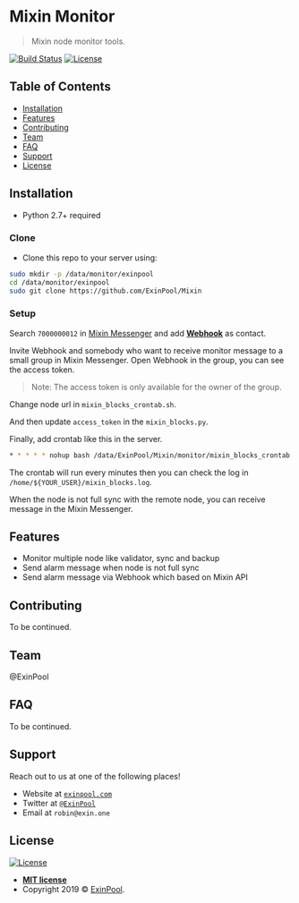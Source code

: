 # Mixin Monitor

> Mixin node monitor tools.

[![Build Status](http://img.shields.io/travis/badges/badgerbadgerbadger.svg?style=flat-square)](https://travis-ci.org/badges/badgerbadgerbadger) [![License](http://img.shields.io/:license-mit-blue.svg?style=flat-square)](http://badges.mit-license.org)

## Table of Contents

- [Installation](#installation)
- [Features](#features)
- [Contributing](#contributing)
- [Team](#team)
- [FAQ](#faq)
- [Support](#support)
- [License](#license)

## Installation

- Python 2.7+ required

### Clone

- Clone this repo to your server using:

``` bash
sudo mkdir -p /data/monitor/exinpool
cd /data/monitor/exinpool
sudo git clone https://github.com/ExinPool/Mixin
```

### Setup

Search `7000000012` in [Mixin Messenger](https://mixin.one/messenger) and add **[Webhook](https://mixin.one/codes/4d792128-1db8-4baf-8d90-d0d8189a4a7e)** as contact.

Invite Webhook and somebody who want to receive monitor message to a small group in Mixin Messenger. Open Webhook in the group, you can see the access token.

> Note: The access token is only available for the owner of the group.

Change node url in `mixin_blocks_crontab.sh`.

And then update `access_token` in the `mixin_blocks.py`.

Finally, add crontab like this in the server.

``` bash
* * * * * nohup bash /data/ExinPool/Mixin/monitor/mixin_blocks_crontab.sh &
```

The crontab will run every minutes then you can check the log in `/home/${YOUR_USER}/mixin_blocks.log`.

When the node is not full sync with the remote node, you can receive message in the Mixin Messenger.

## Features

- Monitor multiple node like validator, sync and backup
- Send alarm message when node is not full sync
- Send alarm message via Webhook which based on Mixin API

## Contributing

To be continued.

## Team

@ExinPool

## FAQ

To be continued.

## Support

Reach out to us at one of the following places!

- Website at <a href="https://exinpool.com" target="_blank">`exinpool.com`</a>
- Twitter at <a href="http://twitter.com/ExinPool" target="_blank">`@ExinPool`</a>
- Email at `robin@exin.one`

## License

[![License](http://img.shields.io/:license-mit-blue.svg?style=flat-square)](http://badges.mit-license.org)

- **[MIT license](https://opensource.org/licenses/mit-license.php)**
- Copyright 2019 © <a href="https://exinpool.com" target="_blank">ExinPool</a>.